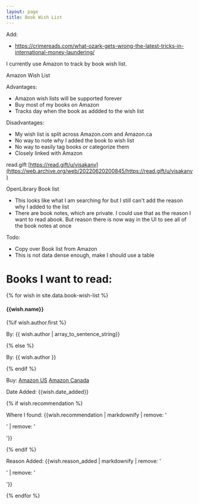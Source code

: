```yaml
---
layout: page
title: Book Wish List
---
```



Add:
- https://crimereads.com/what-ozark-gets-wrong-the-latest-tricks-in-international-money-laundering/


I currently use Amazon to track by book wish list.

Amazon Wish List

Advantages:
- Amazon wish lists will be supported forever
- Buy most of my books on Amazon 
- Tracks day when the book as addded to the wish list

Disadvantages:
- My wish list is split across Amazon.com and Amazon.ca
- No way to note why I added the book to wish list
- No way to easily tag books or categorize them 
- Closely linked with Amazon

read.gift
[https://read.gift/u/visakanv](https://web.archive.org/web/20220620200845/https://read.gift/u/visakanv)

OpenLibrary Book list
- This looks like what I am searching for but I still can't add the reason why I added to the list
- There are book notes, which are private. I could use that as the reason I want to read abook. But reason there is now way in the UI to see all of the book notes at once

Todo:
- Copy over Book list from Amazon
- This is not data dense enough, make I should use a table

<h1>Books I want to read:</h1>

{% for wish in site.data.book-wish-list %}
<div>
    <h4>{{wish.name}}</h4>
    {%if wish.author.first %}
    <p>By: {{ wish.author | array_to_sentence_string}}</p>
    {% else %}
    <p>By: {{ wish.author }}</p>
    {% endif %}
    <p>Buy: <a href="https://www.amazon.com/dp/{{wish.isbn-10}}/">Amazon US</a> <a href="https://www.amazon.ca/dp/{{wish.isbn-10}}/">Amazon Canada</a></p>
    <p>Date Added: {{wish.date_added}}</p>
    {% if wish.recommendation %}
    <p>Where I found: {{wish.recommendation | markdownify | remove: '<p>' | remove: '</p>'}}</p>
    {% endif %}
    <p>Reason Added: {{wish.reason_added | markdownify | remove: '<p>' | remove: '</p>'}}</p>
</div>
{% endfor %}